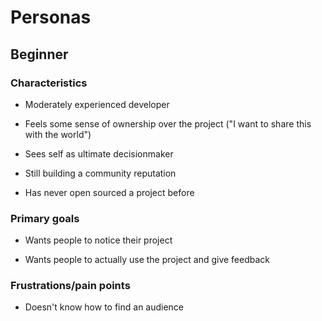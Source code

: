 # Personas

## Beginner

### Characteristics

* Moderately experienced developer

* Feels some sense of ownership over the project ("I want to share this with the world")

* Sees self as ultimate decisionmaker

* Still building a community reputation

* Has never open sourced a project before

### Primary goals

* Wants people to notice their project

* Wants people to actually use the project and give feedback

### Frustrations/pain points

* Doesn't know how to find an audience

